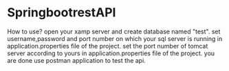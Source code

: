# SpringbootrestAPI
How to use?
open your xamp server and create database named "test".
set username,password and port number on which your sql server is running in application.properties file of the project.
set the port number of tomcat server according to yours in application.properties file of the project.
you are done use postman application to test the api.
